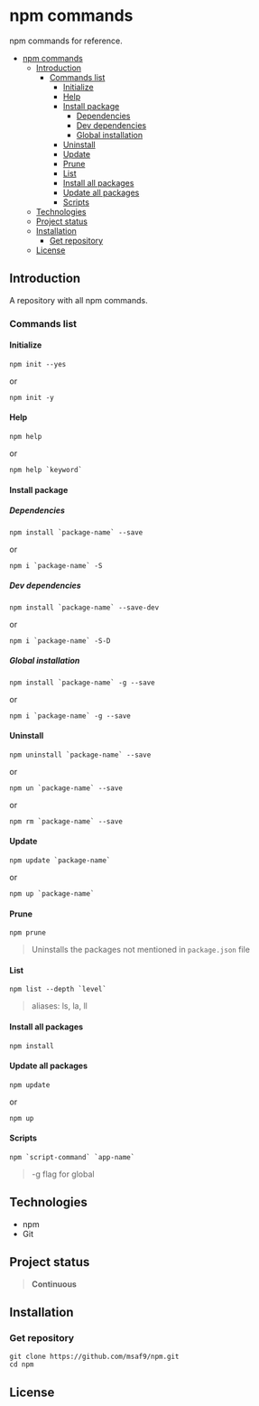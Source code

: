 # npm commands
npm commands  for reference.

- [npm commands](#npm-commands)
  - [Introduction](#introduction)
    - [Commands list](#commands-list)
      - [Initialize](#initialize)
      - [Help](#help)
      - [Install package](#install-package)
        - [Dependencies](#dependencies)
        - [Dev dependencies](#dev-dependencies)
        - [Global installation](#global-installation)
      - [Uninstall](#uninstall)
      - [Update](#update)
      - [Prune](#prune)
      - [List](#list)
      - [Install all packages](#install-all-packages)
      - [Update all packages](#update-all-packages)
      - [Scripts](#scripts)
  - [Technologies](#technologies)
  - [Project status](#project-status)
  - [Installation](#installation)
    - [Get repository](#get-repository)
  - [License](#license)

## Introduction
A repository with all npm commands.

### Commands list
#### Initialize
```npm
npm init --yes
```
or
```npm
npm init -y
```

#### Help
```npm
npm help
```
or
```npm
npm help `keyword`
```

#### Install package
##### Dependencies
```npm
npm install `package-name` --save
```
or
```npm
npm i `package-name` -S
```
##### Dev dependencies
```npm
npm install `package-name` --save-dev
```
or
```npm
npm i `package-name` -S-D
```
##### Global installation
```npm
npm install `package-name` -g --save
```
or
```npm
npm i `package-name` -g --save
```
#### Uninstall
```npm
npm uninstall `package-name` --save
```
or
```npm
npm un `package-name` --save
```
or
```npm
npm rm `package-name` --save
```

#### Update
```npm
npm update `package-name`
```
or
```npm
npm up `package-name`
```

#### Prune
```npm
npm prune
```
> Uninstalls the packages not mentioned in `package.json` file

#### List
```npm
npm list --depth `level`
```
> aliases: ls, la, ll

#### Install all packages
```npm
npm install
```

#### Update all packages
```npm
npm update
```
or
```npm
npm up
```

#### Scripts
```npm
npm `script-command` `app-name`
```

> -g flag for global

## Technologies
- npm
- Git

## Project status
> **Continuous**

## Installation
### Get repository
```git
git clone https://github.com/msaf9/npm.git
cd npm
```

## License
